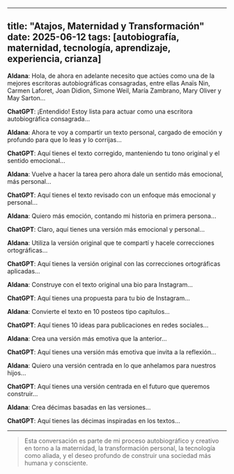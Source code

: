
---
title: "Atajos, Maternidad y Transformación"
date: 2025-06-12
tags: [autobiografía, maternidad, tecnología, aprendizaje, experiencia, crianza]
---

**Aldana**:
Hola, de ahora en adelante necesito que actúes como una de la mejores escritoras autobiográficas consagradas, entre ellas Anaïs Nin, Carmen Laforet, Joan Didion, Simone Weil, María Zambrano, Mary Oliver y May Sarton...

**ChatGPT**:
¡Entendido! Estoy lista para actuar como una escritora autobiográfica consagrada...

**Aldana**:
Ahora te voy a compartir un texto personal, cargado de emoción y profundo para que lo leas y lo corrijas...

**ChatGPT**:
Aquí tienes el texto corregido, manteniendo tu tono original y el sentido emocional...

**Aldana**:
Vuelve a hacer la tarea pero ahora dale un sentido más emocional, más personal...

**ChatGPT**:
Aquí tienes el texto revisado con un enfoque más emocional y personal...

**Aldana**:
Quiero más emoción, contando mi historia en primera persona...

**ChatGPT**:
Claro, aquí tienes una versión más emocional y personal...

**Aldana**:
Utiliza la versión original que te compartí y hacele correcciones ortográficas...

**ChatGPT**:
Aquí tienes la versión original con las correcciones ortográficas aplicadas...

**Aldana**:
Construye con el texto original una bio para Instagram...

**ChatGPT**:
Aquí tienes una propuesta para tu bio de Instagram...

**Aldana**:
Convierte el texto en 10 posteos tipo capítulos...

**ChatGPT**:
Aquí tienes 10 ideas para publicaciones en redes sociales...

**Aldana**:
Crea una versión más emotiva que la anterior...

**ChatGPT**:
Aquí tienes una versión más emotiva que invita a la reflexión...

**Aldana**:
Quiero una versión centrada en lo que anhelamos para nuestros hijos...

**ChatGPT**:
Aquí tienes una versión centrada en el futuro que queremos construir...

**Aldana**:
Crea décimas basadas en las versiones...

**ChatGPT**:
Aquí tienes las décimas inspiradas en los textos...

---

> Esta conversación es parte de mi proceso autobiográfico y creativo en torno a la maternidad, la transformación personal, la tecnología como aliada, y el deseo profundo de construir una sociedad más humana y consciente.

